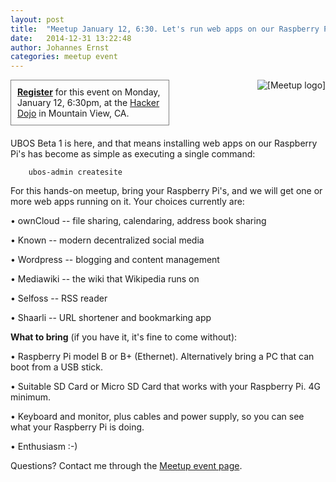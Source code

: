```yaml
---
layout: post
title:  "Meetup January 12, 6:30. Let's run web apps on our Raspberry Pi's"
date:   2014-12-31 13:22:48
author: Johannes Ernst
categories: meetup event
---
```


<img src="http://img2.meetupstatic.com/img/8308650022681532654/header/logo-2x.png" alt="[Meetup logo]" style="float: right">

<div style="border: 1px solid #808080; margin: 0 250px 20px 0; padding: 10px"><b><a href="http://www.meetup.com/uboslinux/events/219520673/">Register</a></b> for this event
on Monday, January 12, 6:30pm, at the
<a href="http://hackerdojo.com/">Hacker Dojo</a> in Mountain View, CA.</a></div>

UBOS Beta 1 is here, and that means installing web apps on our Raspberry Pi's has become as simple as executing
a single command:

~~~~~
    ubos-admin createsite
~~~~~

For this hands-on meetup, bring your Raspberry Pi's, and we will get one or more web apps running on it. Your choices currently are:

• ownCloud -- file sharing, calendaring, address book sharing

• Known -- modern decentralized social media

• Wordpress -- blogging and content management

• Mediawiki -- the wiki that Wikipedia runs on

• Selfoss -- RSS reader

• Shaarli -- URL shortener and bookmarking app

<b>What to bring</b> (if you have it, it's fine to come without):

• Raspberry Pi model B or B+ (Ethernet). Alternatively bring a PC that can boot from a USB stick.

• Suitable SD Card or Micro SD Card that works with your Raspberry Pi. 4G minimum.

• Keyboard and monitor, plus cables and power supply, so you can see what your Raspberry Pi is doing.

• Enthusiasm :-)

Questions? Contact me through the <a href="http://www.meetup.com/uboslinux/events/219520673/">Meetup event page</a>.

